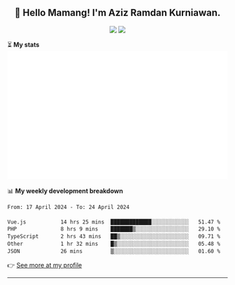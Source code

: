 <h2 align="center">👋 Hello Mamang! I'm Aziz Ramdan Kurniawan.</h2>  
<p align="center">
  <img src="https://komarev.com/ghpvc/?username=azizramdan">
  <img src="https://wakatime.com/badge/user/90056fa0-4c31-4eca-954e-2a3ac05896f9.svg">
</p>
    
⏳ **My stats**  
![](https://raw.githubusercontent.com/azizramdan/github-stats/master/generated/overview.svg#gh-dark-mode-only)

📊 **My weekly development breakdown**
<!--START_SECTION:waka-->

```txt
From: 17 April 2024 - To: 24 April 2024

Vue.js           14 hrs 25 mins  █████████████░░░░░░░░░░░░   51.47 %
PHP              8 hrs 9 mins    ███████▒░░░░░░░░░░░░░░░░░   29.10 %
TypeScript       2 hrs 43 mins   ██▒░░░░░░░░░░░░░░░░░░░░░░   09.71 %
Other            1 hr 32 mins    █▒░░░░░░░░░░░░░░░░░░░░░░░   05.48 %
JSON             26 mins         ▒░░░░░░░░░░░░░░░░░░░░░░░░   01.60 %
```

<!--END_SECTION:waka-->
👉 [See more at my profile](https://wakatime.com/@azizramdan)
***
